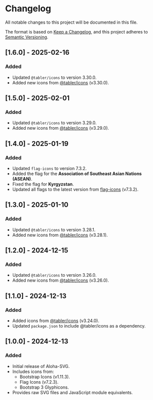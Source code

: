 # Changelog

All notable changes to this project will be documented in this file.

The format is based on [Keep a Changelog](https://keepachangelog.com/),
and this project adheres to [Semantic Versioning](https://semver.org/).

## [1.6.0] - 2025-02-16

### Added

- Updated `@tabler/icons` to version 3.30.0.
- Added new icons from [@tabler/icons](https://github.com/tabler/tabler-icons) (v3.30.0).

## [1.5.0] - 2025-02-01

### Added

- Updated `@tabler/icons` to version 3.29.0.
- Added new icons from [@tabler/icons](https://github.com/tabler/tabler-icons) (v3.29.0).

## [1.4.0] - 2025-01-19

### Added

- Updated `flag-icons` to version 7.3.2.
- Added the flag for the **Association of Southeast Asian Nations (ASEAN)**.
- Fixed the flag for **Kyrgyzstan**.
- Updated all flags to the latest version from [flag-icons](https://github.com/lipis/flag-icons) (v7.3.2).

## [1.3.0] - 2025-01-10

### Added

- Updated `@tabler/icons` to version 3.28.1.
- Added new icons from [@tabler/icons](https://github.com/tabler/tabler-icons) (v3.28.1).


## [1.2.0] - 2024-12-15

### Added

- Updated `@tabler/icons` to version 3.26.0.
- Added new icons from [@tabler/icons](https://github.com/tabler/tabler-icons) (v3.26.0).


## [1.1.0] - 2024-12-13

### Added

- Added icons from [@tabler/icons](https://github.com/tabler/tabler-icons) (v3.24.0).
- Updated `package.json` to include @tabler/icons as a dependency.


## [1.0.0] - 2024-12-13

### Added

- Initial release of Aloha-SVG.
- Includes icons from:
    - Bootstrap Icons (v1.11.3).
    - Flag Icons (v7.2.3).
    - Bootstrap 3 Glyphicons.
- Provides raw SVG files and JavaScript module equivalents.

